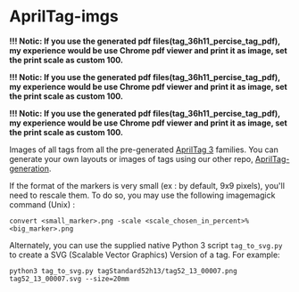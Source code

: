 AprilTag-imgs
=============

**!!! **Notic**: If you use the generated pdf files(tag_36h11_percise_tag_pdf), my experience would be use Chrome pdf viewer and print it as image, set the print scale as custom 100.**

**!!! **Notic**: If you use the generated pdf files(tag_36h11_percise_tag_pdf), my experience would be use Chrome pdf viewer and print it as image, set the print scale as custom 100.**

**!!! **Notic**: If you use the generated pdf files(tag_36h11_percise_tag_pdf), my experience would be use Chrome pdf viewer and print it as image, set the print scale as custom 100.**

Images of all tags from all the pre-generated [AprilTag 3](https://github.com/AprilRobotics/apriltags) families. You can generate your own layouts or images of tags using our other repo, [AprilTag-generation](https://github.com/AprilRobotics/apriltag-generation).

If the format of the markers is very small (ex : by default, 9x9 pixels), you'll need to rescale them. To do so, you may use the following imagemagick command (Unix) : 

~~~
convert <small_marker>.png -scale <scale_chosen_in_percent>% <big_marker>.png
~~~

Alternately, you can use the supplied native Python 3 script `tag_to_svg.py` to create a SVG (Scalable Vector Graphics) Version of a tag. For example:
~~~
python3 tag_to_svg.py tagStandard52h13/tag52_13_00007.png tag52_13_00007.svg --size=20mm
~~~


